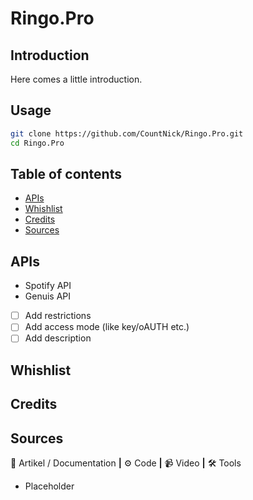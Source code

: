 # Ringo.Pro

<!-- ![Screenshot van de applicatie]() -->

## Introduction

Here comes a little introduction.

## Usage

```zsh
git clone https://github.com/CountNick/Ringo.Pro.git
cd Ringo.Pro
```

## Table of contents

- [APIs](#apis)
- [Whishlist](#Whishlist)
- [Credits](#Credits)
- [Sources](#Sources)

## APIs

- Spotify API
- Genuis API

- [ ] Add restrictions
- [ ] Add access mode (like key/oAUTH etc.)
- [ ] Add description

## Whishlist

## Credits

## Sources

📖 Artikel / Documentation **|** ⚙️ Code **|** 📹 Video **|** 🛠 Tools

- Placeholder
